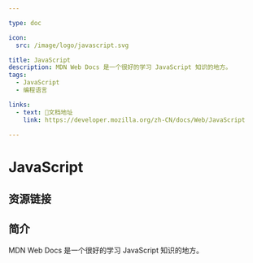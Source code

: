 ```yaml
---

type: doc

icon:
  src: /image/logo/javascript.svg

title: JavaScript
description: MDN Web Docs 是一个很好的学习 JavaScript 知识的地方。
tags:
  - JavaScript
  - 编程语言

links:
  - text: 📖文档地址
    link: https://developer.mozilla.org/zh-CN/docs/Web/JavaScript

---
```


<ShowLogo />

# JavaScript

<ShowTags />

<ShowBreadcrumb />

## 资源链接

<ShowLinks />

## 简介

MDN Web Docs 是一个很好的学习 JavaScript 知识的地方。
